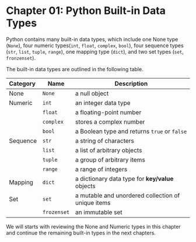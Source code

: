 # Chapter 01: Python Built-in Data Types


Python contains many built-in data types, which include one None type (`None`), four numeric types(`int`, `float`, `complex`, `bool`), four sequence types (`str`, `list`, `tuple`, `range`), one mapping type (`dict`), and two set types (`set`, `fronzenset`). 


The built-in data types are outlined in the following table. 


| Category     | Name     | Description     |
|     :---     | ----     | ----            |
|   None   |  `None`    | a null object     |
| Numeric  |  `int`     |   an integer data type   |
|          | `float`    |   a floating-point number   |
|      |  `complex`    |  stores a complex number    |
|      | `bool`     | a Boolean type and returns `true` or `false` |
| Sequence    |   `str`   | a string of characters     |
|      |   `list`   | a list of arbitrary objects     |
|      | `tuple`     |   a group of arbitrary items   |
|      |   `range`   |   a range of integers   |
| Mapping     |   `dict`   | a dictionary data type for **key/value** objects     |
|   Set   |   `set`   | a mutable and unordered collection of unique items     |
|      |  `frozenset`    | an immutable set     |


We will starts with reviewing the None and Numeric types in this chapter and continue the remaining built-in types in the next chapters.





